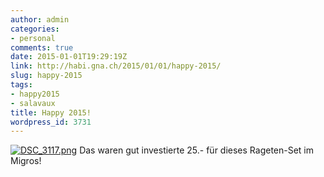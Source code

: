 ```yaml
---
author: admin
categories:
- personal
comments: true
date: 2015-01-01T19:29:19Z
link: http://habi.gna.ch/2015/01/01/happy-2015/
slug: happy-2015
tags:
- happy2015
- salavaux
title: Happy 2015!
wordpress_id: 3731
---
```


[![DSC_3117.png](http://habi.gna.ch/wp-content/uploads/2015/01/DSC_3117-1024x678.png)](http://habi.gna.ch/wp-content/uploads/2015/01/DSC_3117.png)
Das waren gut investierte 25.- für dieses Rageten-Set im Migros!
